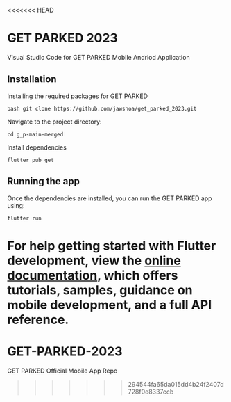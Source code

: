 <<<<<<< HEAD
# GET PARKED 2023

Visual Studio Code for GET PARKED Mobile Andriod Application


## Installation

Installing the required packages for GET PARKED 

```
bash git clone https://github.com/jawshoa/get_parked_2023.git
```



Navigate to the project directory:
```
cd g_p-main-merged
```

Install dependencies
```
flutter pub get
```


## Running the app 
Once the dependencies are installed, you can run the GET PARKED app using:
```
flutter run
```

For help getting started with Flutter development, view the
[online documentation](https://docs.flutter.dev/), which offers tutorials,
samples, guidance on mobile development, and a full API reference.
=======
# GET-PARKED-2023
GET PARKED Official Mobile App Repo
>>>>>>> 294544fa65da015dd4b24f2407d728f0e8337ccb
